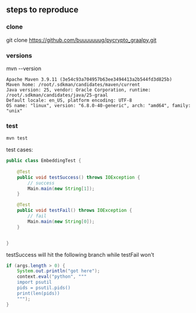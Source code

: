 ## steps to reproduce

### clone
git clone https://github.com/buuuuuuug/pycrypto_graalpy.git

### versions
mvn --version
```
Apache Maven 3.9.11 (3e54c93a704957b63ee3494413a2b544fd3d825b)
Maven home: /root/.sdkman/candidates/maven/current
Java version: 25, vendor: Oracle Corporation, runtime: /root/.sdkman/candidates/java/25-graal
Default locale: en_US, platform encoding: UTF-8
OS name: "linux", version: "6.8.0-40-generic", arch: "amd64", family: "unix"
```

### test

```bash
mvn test
```

test cases:
```java
public class EmbeddingTest {
	
	@Test
	public void testSuccess() throws IOException {
		// success
		Main.main(new String[1]);
	}

	@Test
	public void testFail() throws IOException {
		// fail
		Main.main(new String[0]);
	}


}
```
testSuccess will hit the following branch while testFail won't
```java
if (args.length > 0) {
    System.out.println("got here");
    context.eval("python", """
    import psutil
    pids = psutil.pids()
    print(len(pids))
    """);
}
```
